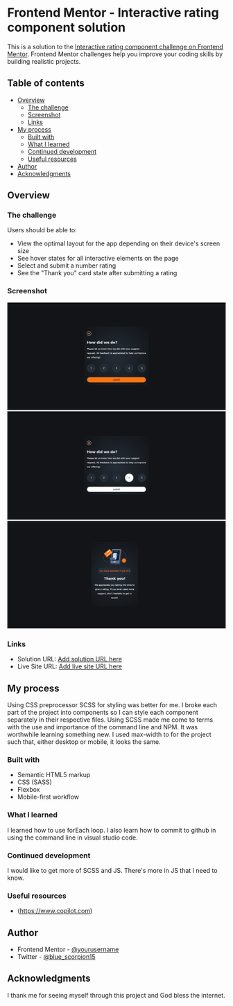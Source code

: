 # Frontend Mentor - Interactive rating component solution

This is a solution to the [Interactive rating component challenge on Frontend Mentor](https://www.frontendmentor.io/challenges/interactive-rating-component-koxpeBUmI). Frontend Mentor challenges help you improve your coding skills by building realistic projects. 

## Table of contents

- [Overview](#overview)
  - [The challenge](#the-challenge)
  - [Screenshot](#screenshot)
  - [Links](#links)
- [My process](#my-process)
  - [Built with](#built-with)
  - [What I learned](#what-i-learned)
  - [Continued development](#continued-development)
  - [Useful resources](#useful-resources)
- [Author](#author)
- [Acknowledgments](#acknowledgments)

## Overview

### The challenge

Users should be able to:

- View the optimal layout for the app depending on their device's screen size
- See hover states for all interactive elements on the page
- Select and submit a number rating
- See the "Thank you" card state after submitting a rating

### Screenshot

![](./images/screenshot/Screenshot%20(42).png)
![](./images/screenshot/Screenshot%20(43).png)
![](./images/screenshot/Screenshot%20(44).png)

### Links
- Solution URL: [Add solution URL here](https://your-solution-url.com)
- Live Site URL: [Add live site URL here](https://your-live-site-url.com)

## My process
Using CSS preprocessor SCSS for styling was better for me. I broke each part of the project into components so I can style each component separately in their respective files. Using SCSS made me come to terms with the use and importance of the command line and NPM. It was worthwhile learning something new. I used max-width to for the project such that, either desktop or mobile, it looks the same.

### Built with

- Semantic HTML5 markup
- CSS (SASS)
- Flexbox
- Mobile-first workflow

### What I learned
I learned how to use forEach loop. I also learn how to commit to github in using the command line in visual studio code.

### Continued development

I would like to get more of SCSS and JS. There's more in JS that I need to know.

### Useful resources
- (https://www.copilot.com)

## Author
- Frontend Mentor - [@yourusername](https://www.frontendmentor.io/profile/Cyrus-Akwaboah-Emmanuel)
- Twitter - [@blue_scorpion15](https://x.com/blue_scorpion15)

## Acknowledgments
I thank me for seeing myself through this project and God bless the internet.
